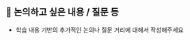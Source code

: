 [//]: # ([n주차] 도커스터디 - 작성자 형태로 PR 제목 해주세요)
## 🤔 논의하고 싶은 내용 / 질문 등
- 학습 내용 기반의 추가적인 논의나 질문 거리에 대해서 작성해주세요
